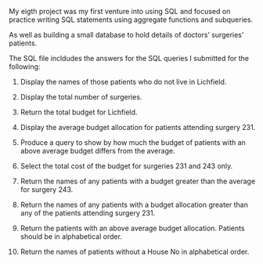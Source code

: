 My eigth project was my first venture into using SQL and focused on practice writing SQL statements using aggregate functions and subqueries.

As well as building a small database to hold details of doctors’ surgeries’ patients.

The SQL file incldudes the answers for the SQL queries I submitted for the following:

1. Display the names of those patients who do not live in Lichfield.

2. Display the total number of surgeries.

3. Return the total budget for Lichfield.

4. Display the average budget allocation for patients attending surgery 231.

5. Produce a query to show by how much the budget of patients with an above average budget differs from the average.

6. Select the total cost of the budget for surgeries 231 and 243 only.

7. Return the names of any patients with a budget greater than the average for surgery 243.

8. Return the names of any patients with a budget allocation greater than any of the patients attending surgery 231.

9. Return the patients with an above average budget allocation. Patients should be in alphabetical order.

10. Return the names of patients without a House No in alphabetical order.
